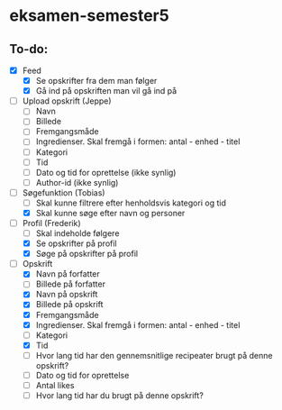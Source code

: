 # eksamen-semester5

## To-do:

- [x] Feed
  - [x] Se opskrifter fra dem man følger
  - [x] Gå ind på opskriften man vil gå ind på
- [ ] Upload opskrift (Jeppe)
  - [ ] Navn
  - [ ] Billede
  - [ ] Fremgangsmåde 
  - [ ] Ingredienser. Skal fremgå i formen: antal - enhed - titel
  - [ ] Kategori
  - [ ] Tid
  - [ ] Dato og tid for oprettelse (ikke synlig)
  - [ ] Author-id (ikke synlig)
- [ ] Søgefunktion (Tobias)
  - [ ] Skal kunne filtrere efter henholdsvis kategori og tid
  - [x] Skal kunne søge efter navn og personer
- [ ] Profil (Frederik)
  - [ ] Skal indeholde følgere
  - [x] Se opskrifter på profil
  - [x] Søge på opskrifter på profil
- [ ] Opskrift
  - [x] Navn på forfatter
  - [ ] Billede på forfatter
  - [x] Navn på opskrift
  - [x] Billede på opskrift
  - [x] Fremgangsmåde
  - [x] Ingredienser. Skal fremgå i formen: antal - enhed - titel
  - [ ] Kategori
  - [x] Tid 
  - [ ] Hvor lang tid har den gennemsnitlige recipeater brugt på denne opskrift?
  - [ ] Dato og tid for oprettelse
  - [ ] Antal likes
  - [ ] Hvor lang tid har du brugt på denne opskrift?
